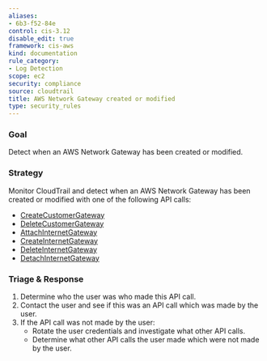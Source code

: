 ```yaml
---
aliases:
- 6b3-f52-84e
control: cis-3.12
disable_edit: true
framework: cis-aws
kind: documentation
rule_category:
- Log Detection
scope: ec2
security: compliance
source: cloudtrail
title: AWS Network Gateway created or modified
type: security_rules
---
```


### Goal
Detect when an AWS Network Gateway has been created or modified.

### Strategy
Monitor CloudTrail and detect when an AWS Network Gateway has been created or modified with one of the following API calls:
* [CreateCustomerGateway][1] 
* [DeleteCustomerGateway][2] 
* [AttachInternetGateway][3] 
* [CreateInternetGateway][4]
* [DeleteInternetGateway][5] 
* [DetachInternetGateway][6]

### Triage & Response
1. Determine who the user was who made this API call.
2. Contact the user and see if this was an API call which was made by the user.
3. If the API call was not made by the user:
   * Rotate the user credentials and investigate what other API calls.
   * Determine what other API calls the user made which were not made by the user.

[1]: https://docs.aws.amazon.com/AWSEC2/latest/APIReference/API_CreateCustomerGateway
[2]: https://docs.aws.amazon.com/AWSEC2/latest/APIReference/API_DeleteCustomerGateway
[3]: https://docs.aws.amazon.com/AWSEC2/latest/APIReference/API_AttachInternetGateway
[4]: https://docs.aws.amazon.com/AWSEC2/latest/APIReference/API_CreateInternetGateway
[5]: https://docs.aws.amazon.com/AWSEC2/latest/APIReference/API_DeleteInternetGateway
[6]: https://docs.aws.amazon.com/AWSEC2/latest/APIReference/API_DetachInternetGateway.html
